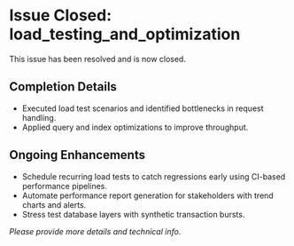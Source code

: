 # Issue Closed: load_testing_and_optimization

This issue has been resolved and is now closed.

## Completion Details

- Executed load test scenarios and identified bottlenecks in request handling.
- Applied query and index optimizations to improve throughput.

## Ongoing Enhancements

- Schedule recurring load tests to catch regressions early using CI-based performance pipelines.
- Automate performance report generation for stakeholders with trend charts and alerts.
- Stress test database layers with synthetic transaction bursts.

_Please provide more details and technical info._
